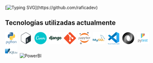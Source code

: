 [![Typing SVG](https://readme-typing-svg.demolab.com?font=Arial+Black&pause=1000&color=F7F7F7&center=true&vCenter=true&random=false&width=435&lines=%F0%9F%91%8B%F0%9F%91%8B%F0%9F%91%8B+%C2%A1%C2%A1%C2%A1HEY!!!+%C2%BFQu%C3%A9+hay%3F+%F0%9F%91%8B%F0%9F%91%8B%F0%9F%91%8B;Me+llamo+Rafel+Castell%C3%B3+Fiol+%F0%9F%91%A8%E2%80%8D%F0%9F%92%BB;%F0%9F%99%86+y+quiero+darte+la+bienvenida;a+mi+perfil+de+GitHub+%F0%9F%98%81;%F0%9F%9A%80%E2%9C%A8+%C2%A1Hasta+el+infinito+y+M%C3%81S+ALL%C3%81!)](https://github.com/raficadev)


## Tecnologías utilizadas actualmente
<img src="https://github.com/devicons/devicon/blob/master/icons/python/python-original-wordmark.svg" title="Python" alt="Python" width="40" height="40"/>&nbsp;
<img src="https://github.com/devicons/devicon/blob/master/icons/bash/bash-original.svg" title="Bash" alt="Bash" width="40" height="40"/>&nbsp;
<img src="https://github.com/devicons/devicon/blob/master/icons/canva/canva-original.svg" title="Canva" alt="Canva" width="40" height="40"/>&nbsp;
<img src="https://github.com/devicons/devicon/blob/master/icons/django/django-plain-wordmark.svg" title="Django" alt="Django" width="40" height="40"/>&nbsp;
<img src="https://github.com/devicons/devicon/blob/master/icons/git/git-original.svg" title="Git" alt="Git" width="40" height="40"/>&nbsp;
<img src="https://github.com/devicons/devicon/blob/master/icons/jupyter/jupyter-original-wordmark.svg" title="Jupyter" alt="Jupyther" width="40" height="40"/>&nbsp;
<img src="https://github.com/devicons/devicon/blob/master/icons/mysql/mysql-original-wordmark.svg" title="MySQL" alt="MySQL" width="40" height="40"/>&nbsp;
<img src="https://github.com/devicons/devicon/blob/master/icons/vscode/vscode-original-wordmark.svg" title="VSCode" alt="VSCode" width="40" height="40"/>&nbsp;
<img src="https://github.com/devicons/devicon/blob/master/icons/json/json-original.svg" title="JSON" alt="JSON" width="40" height="40"/>&nbsp;
<img src="https://github.com/devicons/devicon/blob/master/icons/pytest/pytest-original-wordmark.svg" title="pytest" alt="pytest" width="40" height="40"/>&nbsp;
<img src="https://github.com/devicons/devicon/blob/master/icons/sqlite/sqlite-original-wordmark.svg" title="SQlite" alt="SQlite" width="40" height="40">&nbsp;
<img src="https://upload.wikimedia.org/wikipedia/commons/c/cf/New_Power_BI_Logo.svg" title="PowerBI" alt="PowerBI" width="40" height="40"/>&nbsp;

<!--
**raficadev/raficadev** is a ✨ _special_ ✨ repository because its `README.md` (this file) appears on your GitHub profile.

Here are some ideas to get you started:

- 🔭 I’m currently working on ...
- 🌱 I’m currently learning ...
- 👯 I’m looking to collaborate on ...
- 🤔 I’m looking for help with ...
- 💬 Ask me about ...
- 📫 How to reach me: ...
- 😄 Pronouns: ...
- ⚡ Fun fact: ...
-->
